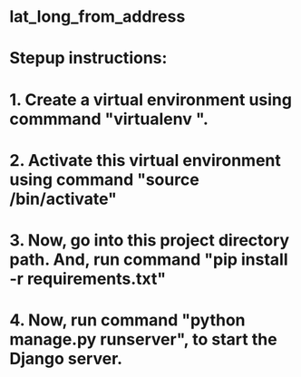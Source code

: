# lat_long_from_address

# Stepup instructions:
#    1. Create a virtual environment using commmand "virtualenv <vname>".
#    2. Activate this virtual environment using command "source <vname>/bin/activate"
#    3. Now, go into this project directory path. And, run command "pip install -r requirements.txt"
#    4. Now, run command "python manage.py runserver", to start the Django server.
    
